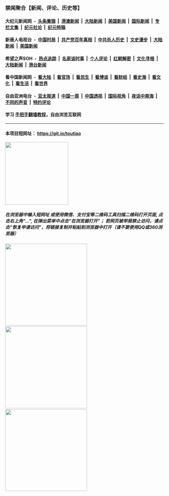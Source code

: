 ### 禁闻聚合【新闻、评论、历史等】

#### 大纪元新闻网 &nbsp;-&nbsp; [头条集锦](indexes/E头条集锦.md?t=03152331) &nbsp;|&nbsp; [港澳新闻](indexes/E港澳新闻.md?t=03152331)  &nbsp;|&nbsp; [大陆新闻](indexes/E大陆新闻.md?t=03152331) &nbsp;|&nbsp; [美国新闻](indexes/E美国新闻.md?t=03152331) &nbsp;|&nbsp; [国际新闻](indexes/E国际新闻.md?t=03152331) &nbsp;|&nbsp; [专栏文集](indexes/E专栏文集.md?t=03152331) &nbsp;|&nbsp; [纪元社论](indexes/E纪元社论.md?t=03152331) &nbsp;|&nbsp; [纪元特稿](indexes/E纪元特稿.md?t=03152331) 

#### 新唐人电视台 &nbsp;-&nbsp; [中国时局](indexes/N中国时局.md?t=03152331) &nbsp;|&nbsp; [共产党百年真相](indexes/N共产党百年真相.md?t=03152331) &nbsp;|&nbsp; [中共杀人历史](indexes/N中共杀人历史.md?t=03152331) &nbsp;|&nbsp; [文史漫步](indexes/N文史漫步.md?t=03152331) &nbsp;|&nbsp; [大陆新闻](indexes/N大陆新闻.md?t=03152331) &nbsp;|&nbsp; [美国新闻](indexes/N美国新闻.md?t=03152331)

#### 希望之声SOH &nbsp;-&nbsp; [热点追踪](indexes/H热点追踪.md?t=03152331) &nbsp;|&nbsp; [名家谈时事](indexes/H名家谈时事.md?t=03152331) &nbsp;|&nbsp; [个人评论](indexes/H个人评论.md?t=03152331)  &nbsp;|&nbsp; [红朝解密](indexes/H红朝解密.md?t=03152331) &nbsp;|&nbsp; [文化寻根](indexes/H文化寻根.md?t=03152331) &nbsp;|&nbsp; [大陆新闻](indexes/H大陆新闻.md?t=03152331) &nbsp;|&nbsp; [港台新闻](indexes/H港台新闻.md?t=03152331)

#### 看中国新闻网 &nbsp;-&nbsp; [看大陆](indexes/S看大陆.md?t=03152331) &nbsp;|&nbsp; [看官场](indexes/S看官场.md?t=03152331) &nbsp;|&nbsp; [看民生](indexes/S看民生.md?t=03152331)  &nbsp;|&nbsp; [看博谈](indexes/S看博谈.md?t=03152331) &nbsp;|&nbsp; [看财经](indexes/S看财经.md?t=03152331) &nbsp;|&nbsp; [看史海](indexes/S看史海.md?t=03152331) &nbsp;|&nbsp; [看文化](indexes/S看文化.md?t=03152331) &nbsp;|&nbsp; [看生活](indexes/S看生活.md?t=03152331) &nbsp;|&nbsp; [看世界](indexes/S看世界.md?t=03152331)

#### 自由亚洲电台 &nbsp;-&nbsp; [亚太报道](indexes/R亚太报道.md?t=03152331) &nbsp;|&nbsp; [中国一周](indexes/R中国一周.md?t=03152331) &nbsp;|&nbsp; [中国透视](indexes/R中国透视.md?t=03152331)  &nbsp;|&nbsp; [国际视角](indexes/R国际视角.md?t=03152331) &nbsp;|&nbsp; [夜话中南海](indexes/R夜话中南海.md?t=03152331) &nbsp;|&nbsp; [不同的声音](indexes/R不同的声音.md?t=03152331) &nbsp;|&nbsp; [特约评论](indexes/R特约评论.md?t=03152331)

#### 学习 [手把手翻墙教程](https://github.com/gfw-breaker/guides/wiki)，自由浏览互联网

----

#### 本项目短网址： https://git.io/toutiao
<img src="https://raw.githubusercontent.com/gfw-breaker/banned-news/master/scripts/img/qr.png" width="200px"/>  

##### 在浏览器中输入短网址 或使用微信、支付宝等二维码工具扫描二维码打开页面, 点击右上角"...", 在弹出菜单中点击“在浏览器打开”； 若网页被举报禁止访问，请点击“恢复申请访问”，将链接复制并粘贴到浏览器中打开（请不要使用QQ或360浏览器）

<img src="https://raw.githubusercontent.com/gfw-breaker/banned-news/master/scripts/img/1.png" width="260px"/> &nbsp; <img src="https://raw.githubusercontent.com/gfw-breaker/banned-news/master/scripts/img/2.png" width="260px"/> &nbsp; <img src="https://raw.githubusercontent.com/gfw-breaker/banned-news/master/scripts/img/3.png" width="260px"/>
